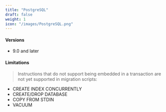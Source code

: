 ```yaml
---
title: "PostgreSQL"
draft: false
weight: 1
icon: "/images/PostgreSQL.png"
---
```


#### Versions
- 9.0 and later

#### Limitations
> Instructions that do not support being embedded in a transaction are not yet supported in migration scripts:

- CREATE INDEX CONCURRENTLY
- CREATE/DROP DATABASE
- COPY FROM STDIN
- VACUUM
